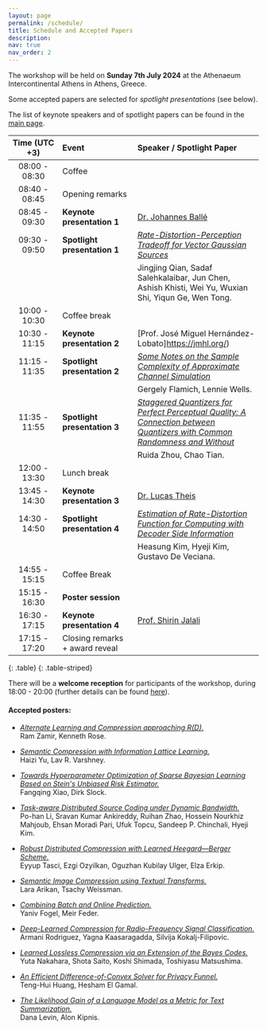 ```yaml
---
layout: page
permalink: /schedule/
title: Schedule and Accepted Papers
description:
nav: true
nav_order: 2
---
```

The workshop will be held on **Sunday 7th July 2024** at the Athenaeum Intercontinental Athens in Athens, Greece.

Some accepted papers are selected for *spotlight presentations* (see below).

The list of keynote speakers and of spotlight papers can be found in the [main page](https://learn-to-compress-workshop-isit.github.io/).

<style>
table th:first-of-type {
    width: 20%;
}
table th:nth-of-type(2) {
    width: 30%;
}
table th:nth-of-type(3) {
    width: 50%;
}
</style>

| **Time (UTC +3)** | **Event** | **Speaker / Spotlight Paper** |
| :----------:   | :------- | :------- |
| 08:00 - 08:30 | Coffee | |
| 08:40 - 08:45 | Opening remarks | | 
| 08:45 - 09:30 | **Keynote presentation 1**  | [Dr. Johannes Ballé](https://balle.io/) |
| 09:30 - 09:50 | **Spotlight presentation 1** | [*Rate-Distortion-Perception Tradeoff for Vector Gaussian Sources*](https://openreview.net/forum?id=NP2eeHpVJO) |
| | | Jingjing Qian, Sadaf Salehkalaibar, Jun Chen, Ashish Khisti, Wei Yu, Wuxian Shi, Yiqun Ge, Wen Tong.|
| 10:00 - 10:30 | Coffee break | |
| 10:30 - 11:15 | **Keynote presentation 2** | [Prof. José Miguel Hernández-Lobato]https://jmhl.org/) |
| 11:15 - 11:35 | **Spotlight presentation 2**  | [*Some Notes on the Sample Complexity of Approximate Channel Simulation*](https://openreview.net/forum?id=Hq07uannyG) |
| | | Gergely Flamich, Lennie Wells. | 
| 11:35 - 11:55 | **Spotlight presentation 3** | [*Staggered Quantizers for Perfect Perceptual Quality: A Connection between Quantizers with Common Randomness and Without*](https://openreview.net/forum?id=keX3SC5cOt) |
| | | Ruida Zhou, Chao Tian. |
| 12:00 - 13:30 | Lunch break | |
| 13:45 - 14:30 | **Keynote presentation 3**  | [Dr. Lucas Theis](https://theis.io/) |
| 14:30 - 14:50 | **Spotlight presentation 4** | [*Estimation of Rate-Distortion Function for Computing with Decoder Side Information*](https://openreview.net/forum?id=xDa9Dxoww0) |
| | | Heasung Kim, Hyeji Kim, Gustavo De Veciana. |
| 14:55 - 15:15 | Coffee Break | | 
| 15:15 - 16:30 |  **Poster session**  | |
| 16:30 - 17:15 | **Keynote presentation 4**  | [Prof. Shirin Jalali](https://sites.google.com/site/shirinjalali/home) |
| 17:15 - 17:20 | Closing remarks + award reveal | | 
{: .table}
{: .table-striped}

There will be a **welcome reception** for participants of the workshop, during 18:00 - 20:00 (further details can be found [here](https://2024.ieee-isit.org/tutorials-and-workshops-reception)).




#### **Accepted posters**:

- [*Alternate Learning and Compression approaching R(D).*](https://openreview.net/forum?id=gUoegiopC1)\
Ram Zamir, Kenneth Rose.

- [*Semantic Compression with Information Lattice Learning.*](https://openreview.net/forum?id=Me4WnG7YXc)\
Haizi Yu, Lav R. Varshney.

- [*Towards Hyperparameter Optimization of Sparse Bayesian Learning Based on Stein's Unbiased Risk Estimator.*](https://openreview.net/forum?id=uIdmrxiwEN)\
Fangqing Xiao, Dirk Slock.

- [*Task-aware Distributed Source Coding under Dynamic Bandwidth.*](https://openreview.net/forum?id=kAJuNaozWY)\
Po-han Li, Sravan Kumar Ankireddy, Ruihan Zhao, Hossein Nourkhiz Mahjoub, Ehsan Moradi Pari, Ufuk Topcu, Sandeep P. Chinchali, Hyeji Kim.


- [*Robust Distributed Compression with Learned Heegard—Berger Scheme.*](https://openreview.net/forum?id=4V6nB9oH1w)\
Eyyup Tasci, Ezgi Ozyilkan, Oguzhan Kubilay Ulger, Elza Erkip.

- [*Semantic Image Compression using Textual Transforms.*](https://openreview.net/forum?id=KPVnWPZzzq)\
Lara Arikan, Tsachy Weissman.


- [*Combining Batch and Online Prediction.*](https://openreview.net/forum?id=fRgRzxhIax)\
Yaniv Fogel, Meir Feder.

- [*Deep-Learned Compression for Radio-Frequency Signal Classification.*](https://openreview.net/forum?id=T3DPLRYzD9)\
Armani Rodriguez, Yagna Kaasaragadda, Silvija Kokalj-Filipovic.

- [*Learned Lossless Compression via an Extension of the Bayes Codes.*](https://openreview.net/forum?id=UQx2TYcdmU)\
Yuta Nakahara, Shota Saito, Koshi Shimada, Toshiyasu Matsushima.

- [*An Efficient Difference-of-Convex Solver for Privacy Funnel.*](https://openreview.net/forum?id=dO66fjGG6J)\
Teng-Hui Huang, Hesham El Gamal. 

- [*The Likelihood Gain of a Language Model as a Metric for Text Summarization.*](https://openreview.net/forum?id=YeKgNL7G7Q)\
Dana Levin, Alon Kipnis.
